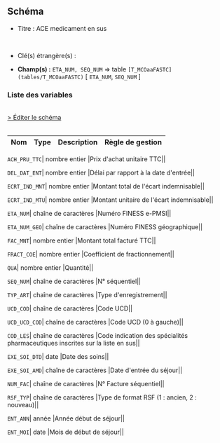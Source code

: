## Schéma


- Titre : ACE medicament en sus
<br />



- Clé(s) étrangère(s) : <br />

- **Champ(s) :** `ETA_NUM, SEQ_NUM`
  => table `[T_MCOaaFASTC](tables/T_MCOaaFASTC)` [ `ETA_NUM`, `SEQ_NUM` ]<br />

 
### Liste des variables
<br />
<div>
    <a href="https://gitlab.com/healthdatahub/applications-du-hdh/schema-snds/-/tree/master/schemas/T_MCOaaFHSTC/T_MCOaaFHSTC.json"
       target="_blank" rel="noopener noreferrer">> Éditer le schéma</a>
</div>
<br />

Nom | Type | Description | Règle de gestion
-|-|-|-



`ACH_PRU_TTC`| nombre entier |Prix d'achat unitaire TTC||

`DEL_DAT_ENT`| nombre entier |Délai par rapport à la date d'entrée||

`ECRT_IND_MNT`| nombre entier |Montant total de l'écart indemnisable||

`ECRT_IND_MTU`| nombre entier |Montant unitaire de l'écart indemnisable||

`ETA_NUM`| chaîne de caractères |Numéro FINESS e-PMSI||

`ETA_NUM_GEO`| chaîne de caractères |Numéro FINESS géographique||

`FAC_MNT`| nombre entier |Montant total facturé TTC||

`FRACT_COE`| nombre entier |Coefficient de fractionnement||

`QUA`| nombre entier |Quantité||

`SEQ_NUM`| chaîne de caractères |N° séquentiel||

`TYP_ART`| chaîne de caractères |Type d'enregistrement||

`UCD_COD`| chaîne de caractères |Code UCD||

`UCD_UCD_COD`| chaîne de caractères |Code UCD (0 à gauche)||

`COD_LES`| chaîne de caractères |Code indication des spécialités pharmaceutiques inscrites sur la liste en sus||

`EXE_SOI_DTD`| date |Date des soins||

`EXE_SOI_AMD`| chaîne de caractères |Date d'entrée du séjour||

`NUM_FAC`| chaîne de caractères |N° Facture séquentiel||

`RSF_TYP`| chaîne de caractères |Type de format RSF (1 : ancien, 2 : nouveau)||

`ENT_ANN`| année |Année début de séjour||

`ENT_MOI`| date |Mois de début de séjour||
